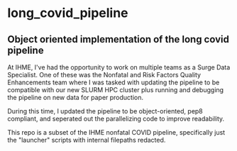 # long_covid_pipeline

## Object oriented implementation of the long covid pipeline 

At IHME, I've had the opportunity to work on multiple teams as a Surge Data Specialist. One of these was the Nonfatal and Risk Factors Quality Enhancements team where I was tasked with updating the pipeline to be compatible with our new SLURM HPC cluster plus running and debugging the pipeline on new data for paper production. 

During this time, I updated the pipeline to be object-oriented, pep8 compliant, and seperated out the parallelizing code to improve readability.

This repo is a subset of the IHME nonfatal COVID pipeline, specifically just the "launcher" scripts with internal filepaths redacted.

